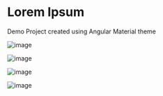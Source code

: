 # Lorem Ipsum
Demo Project created using Angular Material theme

![image](https://github.com/sathishprabu12/lorem-ipsum/assets/70429657/ac167319-094c-4a45-9660-381a0c5bef42)

![image](https://github.com/sathishprabu12/lorem-ipsum/assets/70429657/c7bc90b6-bc8b-4061-8321-63dfc91e286f)

![image](https://github.com/sathishprabu12/lorem-ipsum/assets/70429657/72b59fa7-3d30-4fba-8474-ce23cc76f781)

![image](https://github.com/sathishprabu12/lorem-ipsum/assets/70429657/dafb055c-245b-496e-8ca0-eb97c692792c)






